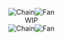 <div align="center">
<img src="https://64.media.tumblr.com/d8f2adad98845a94ce9715475c1e8676/0d9d6392a423e969-72/s400x600/29c1a4d56a0653336a528f0a786cf50513dd7dd9.gif" alt="Chain" align="center"><img src="https://64.media.tumblr.com/d8f2adad98845a94ce9715475c1e8676/0d9d6392a423e969-72/s400x600/29c1a4d56a0653336a528f0a786cf50513dd7dd9.gif" alt="Fan" align="center">
</div>

<div align="center">
WIP
</div>

<div align="center">
<img src="https://64.media.tumblr.com/d8f2adad98845a94ce9715475c1e8676/0d9d6392a423e969-72/s400x600/29c1a4d56a0653336a528f0a786cf50513dd7dd9.gif" alt="Chain" align="center"><img src="https://64.media.tumblr.com/d8f2adad98845a94ce9715475c1e8676/0d9d6392a423e969-72/s400x600/29c1a4d56a0653336a528f0a786cf50513dd7dd9.gif" alt="Fan" align="center">
</div>
